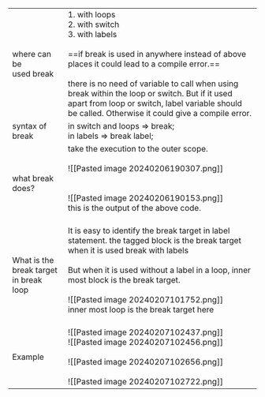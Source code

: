  
|                                        |                                                                                                                                                                                                                                                                                                                                                                  |
| -------------------------------------- | ---------------------------------------------------------------------------------------------------------------------------------------------------------------------------------------------------------------------------------------------------------------------------------------------------------------------------------------------------------------- |
| where can be <br>used break            | 1. with loops<br>2. with switch<br>3. with labels<br> <br>==if break is used in anywhere instead of above places it could lead to a compile error.==<br><br>there is no need of variable to call when using break within the loop or switch. But if it used apart from loop or switch, label variable should be called. Otherwise it could give a compile error. |
| syntax of break                        | in switch and loops => break;<br>in labels => break label;                                                                                                                                                                                                                                                                                                       |
| what break does?                       | take the execution to the outer scope.<br><br>![[Pasted image 20240206190307.png]]<br><br><br>![[Pasted image 20240206190153.png]]<br>this is the output of the above code.<br><br>                                                                                                                                                                              |
| What is the break target in break loop | It is easy to identify the break target in label statement. the tagged block is the break target when it is used break with labels<br><br>But when it is used without a label in a loop, inner most block is the break target.<br><br>![[Pasted image 20240207101752.png]]<br>inner most loop is the break target here <br><br>                                  |
| Example                                | ![[Pasted image 20240207102437.png]]<br>![[Pasted image 20240207102456.png]]<br><br>![[Pasted image 20240207102656.png]]<br><br>![[Pasted image 20240207102722.png]]<br>                                                                                                                                                                                         |
